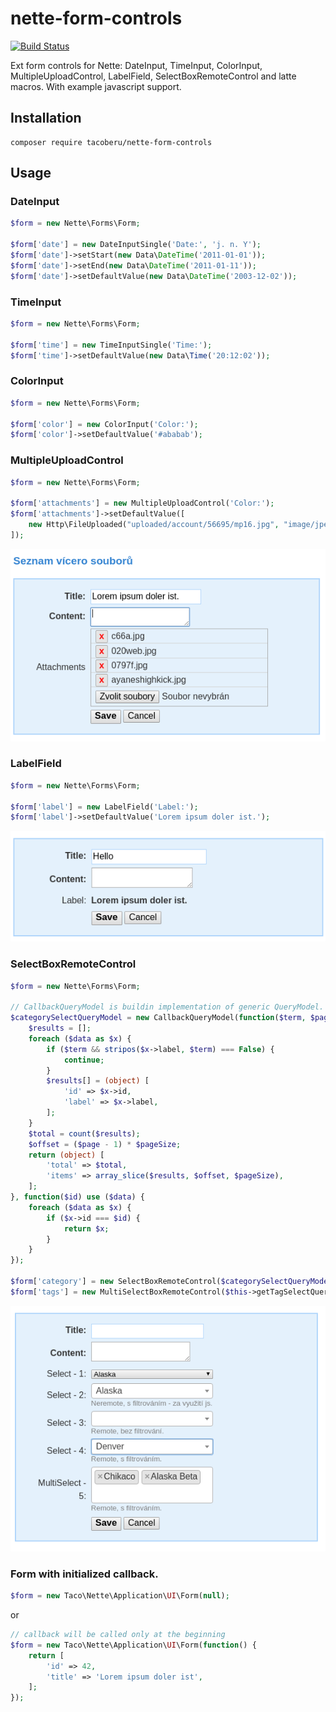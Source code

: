 nette-form-controls
===================

[![Build Status](https://travis-ci.org/tacoberu/nette-form-controls.svg?branch=master)](https://travis-ci.org/tacoberu/nette-form-controls)

Ext form controls for Nette: DateInput, TimeInput, ColorInput, MultipleUploadControl, LabelField, SelectBoxRemoteControl and latte macros. With example javascript support.


## Installation
```
composer require tacoberu/nette-form-controls
```


## Usage

### DateInput

```php
$form = new Nette\Forms\Form;

$form['date'] = new DateInputSingle('Date:', 'j. n. Y');
$form['date']->setStart(new Data\DateTime('2011-01-01'));
$form['date']->setEnd(new Data\DateTime('2011-01-11'));
$form['date']->setDefaultValue(new Data\DateTime('2003-12-02'));

```


### TimeInput

```php
$form = new Nette\Forms\Form;

$form['time'] = new TimeInputSingle('Time:');
$form['time']->setDefaultValue(new Data\Time('20:12:02'));

```


### ColorInput

```php
$form = new Nette\Forms\Form;

$form['color'] = new ColorInput('Color:');
$form['color']->setDefaultValue('#ababab');

```


### MultipleUploadControl

```php
$form = new Nette\Forms\Form;

$form['attachments'] = new MultipleUploadControl('Color:');
$form['attachments']->setDefaultValue([
	new Http\FileUploaded("uploaded/account/56695/mp16.jpg", "image/jpeg"),
]);

```
<img src="example/files-form.png" />


### LabelField

```php
$form = new Nette\Forms\Form;

$form['label'] = new LabelField('Label:');
$form['label']->setDefaultValue('Lorem ipsum doler ist.');

```

<img src="example/labelfield-form.png" />



### SelectBoxRemoteControl

```php
$form = new Nette\Forms\Form;

// CallbackQueryModel is buildin implementation of generic QueryModel.
$categorySelectQueryModel = new CallbackQueryModel(function($term, $page, $pageSize) use ($data) {
	$results = [];
	foreach ($data as $x) {
		if ($term && stripos($x->label, $term) === False) {
			continue;
		}
		$results[] = (object) [
			'id' => $x->id,
			'label' => $x->label,
		];
	}
	$total = count($results);
	$offset = ($page - 1) * $pageSize;
	return (object) [
		'total' => $total,
		'items' => array_slice($results, $offset, $pageSize),
	];
}, function($id) use ($data) {
	foreach ($data as $x) {
		if ($x->id === $id) {
			return $x;
		}
	}
});

$form['category'] = new SelectBoxRemoteControl($categorySelectQueryModel, 'Category:');
$form['tags'] = new MultiSelectBoxRemoteControl($this->getTagSelectQueryModel(), 'Tags:');

```

<img src="example/remoteselect-form.png" />


### Form with initialized callback.

```php
$form = new Taco\Nette\Application\UI\Form(null);
```
or

```php
// callback will be called only at the beginning
$form = new Taco\Nette\Application\UI\Form(function() {
	return [
		'id' => 42,
		'title' => 'Lorem ipsum doler ist',
	];
});
```



